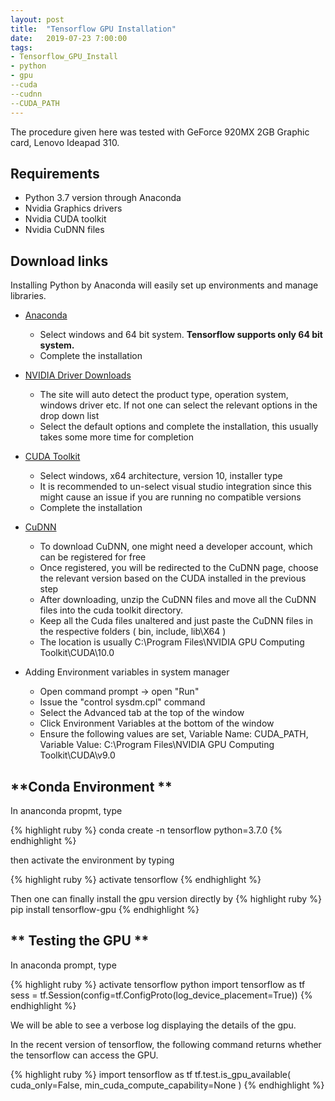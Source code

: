 ```yaml
---
layout: post
title:  "Tensorflow GPU Installation"
date:   2019-07-23 7:00:00
tags: 
- Tensorflow_GPU_Install
- python
- gpu
--cuda
--cudnn
--CUDA_PATH 
---
```


The procedure given here was tested with GeForce 920MX 2GB Graphic card, Lenovo Ideapad 310.

## **Requirements**

* Python 3.7 version through Anaconda 
* Nvidia Graphics drivers
* Nvidia CUDA toolkit
* Nvidia CuDNN files


## **Download links**


Installing Python by Anaconda will easily set up environments and manage libraries. 

* [Anaconda](https://www.anaconda.com/distribution/) 

  - Select windows and 64 bit system. **Tensorflow supports only 64 bit system.**
  - Complete the installation
  
* [NVIDIA Driver Downloads](https://www.nvidia.com/Download/index.aspx?lang=en-us)

  - The site will auto detect the product type, operation system, windows driver etc. If not one can select the relevant options in the drop down list
  - Select the default options and complete the installation, this usually takes some more time for completion
  
* [CUDA Toolkit](https://developer.nvidia.com/cuda-10.0-download-archive?target_os=Windows&target_arch=x86_64&target_version=10)

  - Select windows, x64 architecture, version 10, installer type
  - It is recommended to un-select visual studio integration since this might cause an issue if you are running no compatible versions
  - Complete the installation
  
* [CuDNN](https://developer.nvidia.com/cudnn )

  - To download CuDNN, one might need a developer account, which can be registered for free
  - Once registered, you will be redirected to the CuDNN page, choose the relevant version based on the CUDA installed in the previous step
  - After downloading, unzip the CuDNN files and move all the CuDNN files into the cuda toolkit directory. 
  - Keep all the Cuda files unaltered and just paste the CuDNN files in the respective folders ( bin, include, lib\X64 )
  - The location is usually C:\Program Files\NVIDIA GPU Computing Toolkit\CUDA\10.0
  
* Adding Environment variables in system manager

  -  Open command prompt -> open "Run"
  - Issue the "control sysdm.cpl" command
  - Select the Advanced tab at the top of the window
  - Click Environment Variables at the bottom of the window
  - Ensure the following values are set, Variable Name: CUDA_PATH, Variable Value: C:\Program Files\NVIDIA GPU Computing Toolkit\CUDA\v9.0


## **Conda Environment **

In ananconda propmt, type

{% highlight ruby %}
conda create -n tensorflow python=3.7.0
{% endhighlight %}

then activate the environment by typing

{% highlight ruby %}
activate tensorflow
{% endhighlight %}

Then one can finally install the gpu version directly by
{% highlight ruby %}
pip install tensorflow-gpu
{% endhighlight %}

## ** Testing the GPU **

In anaconda prompt, type

{% highlight ruby %}
activate tensorflow
python
import tensorflow as tf 
sess = tf.Session(config=tf.ConfigProto(log_device_placement=True))
{% endhighlight %}

We will be able to see a verbose log displaying the details of the gpu.

In the recent version of tensorflow, the following command returns whether the tensorflow can access the GPU.

{% highlight ruby %}
import tensorflow as tf
tf.test.is_gpu_available(
    cuda_only=False,
    min_cuda_compute_capability=None
)
{% endhighlight %}

